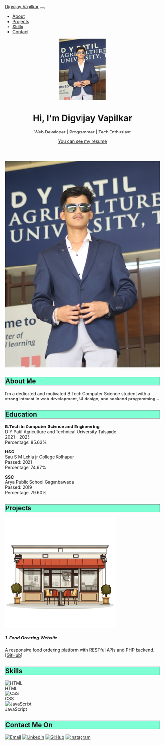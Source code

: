 <!DOCTYPE html>
<html lang="en">
<head>
  <meta charset="UTF-8">
  <meta name="viewport" content="width=device-width, initial-scale=1">
  <title>Digvijay Vapilkar | Portfolio</title>
  <link rel="stylesheet" href="https://stackpath.bootstrapcdn.com/bootstrap/4.5.2/css/bootstrap.min.css">
  <link rel="stylesheet" href="style.css">
</head>
<body data-spy="scroll" data-target=".navbar" data-offset="70">

<!-- Navbar -->
<nav class="navbar navbar-expand-lg navbar-dark bg-dark fixed-top">
  <a class="navbar-brand" href="https://www.linkedin.com/in/digvijay-vapilkar-651486294/">Digvijay Vapilkar</a>
  <button class="navbar-toggler" type="button" data-toggle="collapse" data-target="#navbarNav">
    <span class="navbar-toggler-icon"></span>
  </button>
  <div class="collapse navbar-collapse" id="navbarNav">
    <ul class="navbar-nav ml-auto">
      <li class="nav-item"><a class="nav-link" href="#about">About</a></li>
      <li class="nav-item"><a class="nav-link" href="#projects">Projects</a></li>
      <li class="nav-item"><a class="nav-link" href="#skills">Skills</a></li>
      <li class="nav-item"><a class="nav-link" href="#contact">Contact</a></li>
    </ul>
  </div>
</nav>

<!-- Hero Section -->
<header class="hero text-white text-center">
  <div class="container">
    <img src="images/Profile_photo.jpeg" id="profilePhoto" class="rounded-circle mb-3" width="150" alt="Digvijay Vapilkar" style="cursor: pointer;">
    <h1 class="display-4">Hi, I'm Digvijay Vapilkar</h1>
    <p class="lead">Web Developer | Programmer | Tech Enthusiast</p>
    <a href="images/resume/Digvijay_Vapilkar_9309475959.pdf" target="_blank" class="btn btn-info mt-2 text-white">You can see my resume</a>
  </div>
</header>

<!-- Fullscreen Image Modal -->
<div id="popup" class="popup-backdrop" onclick="closePopup()">
  <div class="popup-box" onclick="event.stopPropagation();">
    <img src="images/Profile_photo.jpeg" class="img-fluid rounded" alt="Profile Enlarged">
  </div>
</div>

<!-- About Section -->
<section id="about" class="py-5 bg-light">
  <div class="container text-center">
    <h2 style="border: 1px solid gray; background-color: aquamarine;">About Me</h2>
    <p>I’m a dedicated and motivated B.Tech Computer Science student with a strong interest in web development, UI design, and backend programming...</p>
  </div>
</section>

<!-- Education Section -->
<section id="education" class="py-5">
  <div class="container text-center">
    <h2 style="border: 1px solid gray; background-color: aquamarine;">Education</h2>
    <p><strong>B.Tech in Computer Science and Engineering</strong><br>D Y Patil Agriculture and Technical University Talsande<br>2021 - 2025<br>Percentage: 85.63%</p>
    <p><strong>HSC</strong><br>Sau S M Lohia jr College Kolhapur<br>Passed: 2021<br>Percentage: 74.67%</p>
    <p><strong>SSC</strong><br>Arya Public School Gaganbawada<br>Passed: 2019<br>Percentage: 79.60%</p>
  </div>
</section>

<!-- Projects Section -->
<section id="projects" class="py-5">
  <div class="container">
    <h2 class="text-center" style="border: 1px solid gray; background-color: aquamarine;">Projects</h2>
    <div class="row">
      <div class="col-md-4">
        <div class="card mb-4 shadow-sm">
          <img src="images/food.png" class="card-img-top" alt="Project 1">
          <div class="card-body">
            <h5>1. Food Ordering Website</h5>
            <p class="card-text">A responsive food ordering platform with RESTful APIs and PHP backend. [<a href="https://github.com/Digu45/Food_Ordering_Website" target="_blank">GitHub</a>]</p>
          </div>
        </div>
      </div>
      <!-- More projects... -->
    </div>
  </div>
</section>

<!-- Skills Section -->
<section id="skills" class="bg-light py-5">
  <div class="container text-center">
    <h2 style="border: 1px solid gray; background-color: aquamarine;">Skills</h2>
    <div class="row">
      <div class="col-md-2 mb-4"><img src="https://cdn.jsdelivr.net/gh/devicons/devicon/icons/html5/html5-original.svg" width="40" alt="HTML"><div>HTML</div></div>
      <div class="col-md-2 mb-4"><img src="https://cdn.jsdelivr.net/gh/devicons/devicon/icons/css3/css3-original.svg" width="40" alt="CSS"><div>CSS</div></div>
      <div class="col-md-2 mb-4"><img src="https://cdn.jsdelivr.net/gh/devicons/devicon/icons/javascript/javascript-original.svg" width="40" alt="JavaScript"><div>JavaScript</div></div>
      <!-- More skills... -->
    </div>
  </div>
</section>

<!-- Contact Section -->
<section id="contact" class="py-5">
  <div class="container">
    <h2 class="text-center" style="border: 1px solid gray; background-color: aquamarine;">Contact Me On</h2>
    <div class="text-center">
      <a href="mailto:diguvapilkar45@gmail.com" target="_blank" class="mx-2"><img src="https://img.icons8.com/fluency/48/000000/new-post.png" width="30" alt="Email"></a>
      <a href="https://www.linkedin.com/in/digvijay-vapilkar-651486294/" target="_blank" class="mx-2"><img src="https://img.icons8.com/fluency/48/linkedin.png" width="30" alt="LinkedIn"></a>
      <a href="https://github.com/Digu45" target="_blank" class="mx-2"><img src="https://img.icons8.com/ios-glyphs/30/000000/github.png" width="30" alt="GitHub"></a>
      <a href="https://www.instagram.com/dig_vapilkar_45/" target="_blank" class="mx-2"><img src="https://img.icons8.com/fluency/48/instagram-new.png" width="30" alt="Instagram"></a>
    </div>
  </div>
</section>

<!-- JavaScript -->
<script>
  const profilePhoto = document.getElementById("profilePhoto");
  const popup = document.getElementById("popup");

  profilePhoto.onclick = function () {
    popup.style.display = "flex";
  }

  function closePopup() {
    popup.style.display = "none";
  }
</script>

<!-- Bootstrap Scripts -->
<script src="https://code.jquery.com/jquery-3.5.1.slim.min.js"></script>
<script src="https://cdn.jsdelivr.net/npm/bootstrap@4.5.2/dist/js/bootstrap.bundle.min.js"></script>

</body>
</html>
